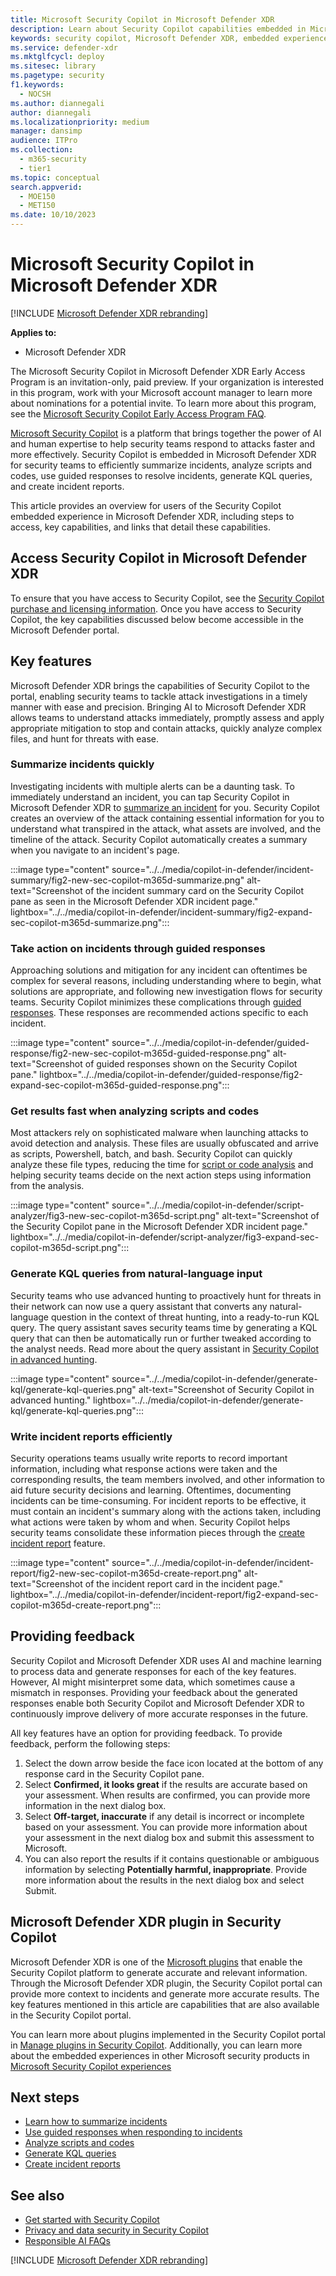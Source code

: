 ```yaml
---
title: Microsoft Security Copilot in Microsoft Defender XDR
description: Learn about Security Copilot capabilities embedded in Microsoft Defender XDR.
keywords: security copilot, Microsoft Defender XDR, embedded experience, incident summary, script analyzer, script analysis, query assistant, m365, incident report, guided response, incident response automated, automatic incident response, summarize incidents, summarize incident report, plugins, Microsoft plugins
ms.service: defender-xdr
ms.mktglfcycl: deploy
ms.sitesec: library
ms.pagetype: security
f1.keywords:
  - NOCSH
ms.author: diannegali
author: diannegali
ms.localizationpriority: medium
manager: dansimp
audience: ITPro
ms.collection: 
  - m365-security
  - tier1
ms.topic: conceptual
search.appverid:
  - MOE150
  - MET150
ms.date: 10/10/2023
---
```


# Microsoft Security Copilot in Microsoft Defender XDR

[!INCLUDE [Microsoft Defender XDR rebranding](../includes/microsoft-defender.md)]

**Applies to:**

- Microsoft Defender XDR

The Microsoft Security Copilot in Microsoft Defender XDR Early Access Program is an invitation-only, paid preview. If your organization is interested in this program, work with your Microsoft account manager to learn more about nominations for a potential invite. To learn more about this program, see the [Microsoft Security Copilot Early Access Program FAQ](/security-copilot/faq-security-copilot).

[Microsoft Security Copilot](/security-copilot/microsoft-security-copilot) is a platform that brings together the power of AI and human expertise to help security teams respond to attacks faster and more effectively. Security Copilot is embedded in Microsoft Defender XDR for security teams to efficiently summarize incidents, analyze scripts and codes, use guided responses to resolve incidents, generate KQL queries, and create incident reports.

This article provides an overview for users of the Security Copilot embedded experience in Microsoft Defender XDR, including steps to access, key capabilities, and links that detail these capabilities.

<a name='access-security-copilot-in-microsoft-365-defender'></a>

## Access Security Copilot in Microsoft Defender XDR

To ensure that you have access to Security Copilot, see the [Security Copilot purchase and licensing information](/security-copilot/faq-security-copilot). Once you have access to Security Copilot, the key capabilities discussed below become accessible in the Microsoft Defender portal.

## Key features

Microsoft Defender XDR brings the capabilities of Security Copilot to the portal, enabling security teams to tackle attack investigations in a timely manner with ease and precision. Bringing AI to Microsoft Defender XDR allows teams to understand attacks immediately, promptly assess and apply appropriate mitigation to stop and contain attacks, quickly analyze complex files, and hunt for threats with ease.

### Summarize incidents quickly

Investigating incidents with multiple alerts can be a daunting task. To immediately understand an incident, you can tap Security Copilot in Microsoft Defender XDR to [summarize an incident](security-copilot-m365d-incident-summary.md) for you. Security Copilot creates an overview of the attack containing essential information for you to understand what transpired in the attack, what assets are involved, and the timeline of the attack. Security Copilot automatically creates a summary when you navigate to an incident's page.

:::image type="content" source="../../media/copilot-in-defender/incident-summary/fig2-new-sec-copilot-m365d-summarize.png" alt-text="Screenshot of the incident summary card on the Security Copilot pane as seen in the Microsoft Defender XDR incident page." lightbox="../../media/copilot-in-defender/incident-summary/fig2-expand-sec-copilot-m365d-summarize.png":::

### Take action on incidents through guided responses

Approaching solutions and mitigation for any incident can oftentimes be complex for several reasons, including understanding where to begin, what solutions are appropriate, and following new investigation flows for security teams. Security Copilot minimizes these complications through [guided responses](security-copilot-m365d-guided-response.md). These responses are recommended actions specific to each incident.

:::image type="content" source="../../media/copilot-in-defender/guided-response/fig2-new-sec-copilot-m365d-guided-response.png" alt-text="Screenshot of guided responses shown on the Security Copilot pane." lightbox="../../media/copilot-in-defender/guided-response/fig2-expand-sec-copilot-m365d-guided-response.png":::

### Get results fast when analyzing scripts and codes

Most attackers rely on sophisticated malware when launching attacks to avoid detection and analysis. These files are usually obfuscated and arrive as scripts, Powershell, batch, and bash. Security Copilot can quickly analyze these file types, reducing the time for [script or code analysis](security-copilot-m365d-script-analysis.md) and helping security teams decide on the next action steps using information from the analysis.

:::image type="content" source="../../media/copilot-in-defender/script-analyzer/fig3-new-sec-copilot-m365d-script.png" alt-text="Screenshot of the Security Copilot pane in the Microsoft Defender XDR incident page." lightbox="../../media/copilot-in-defender/script-analyzer/fig3-expand-sec-copilot-m365d-script.png":::

### Generate KQL queries from natural-language input

Security teams who use advanced hunting to proactively hunt for threats in their network can now use a query assistant that converts any natural-language question in the context of threat hunting, into a ready-to-run KQL query. The query assistant saves security teams time by generating a KQL query that can then be automatically run or further tweaked according to the analyst needs. Read more about the query assistant in [Security Copilot in advanced hunting](advanced-hunting-security-copilot.md).

:::image type="content" source="../../media/copilot-in-defender/generate-kql/generate-kql-queries.png" alt-text="Screenshot of Security Copilot in advanced hunting." lightbox="../../media/copilot-in-defender/generate-kql/generate-kql-queries.png":::

### Write incident reports efficiently

Security operations teams usually write reports to record important information, including what response actions were taken and the corresponding results, the team members involved, and other information to aid future security decisions and learning. Oftentimes, documenting incidents can be time-consuming. For incident reports to be effective, it must contain an incident's summary along with the actions taken, including what actions were taken by whom and when. Security Copilot helps security teams consolidate these information pieces through the [create incident report](security-copilot-m365d-create-incident-report.md) feature.

:::image type="content" source="../../media/copilot-in-defender/incident-report/fig2-new-sec-copilot-m365d-create-report.png" alt-text="Screenshot of the incident report card in the incident page." lightbox="../../media/copilot-in-defender/incident-report/fig2-expand-sec-copilot-m365d-create-report.png":::

## Providing feedback

Security Copilot and Microsoft Defender XDR uses AI and machine learning to process data and generate responses for each of the key features. However, AI might misinterpret some data, which sometimes cause a mismatch in responses. Providing your feedback about the generated responses enable both Security Copilot and Microsoft Defender XDR to continuously improve delivery of more accurate responses in the future.

All key features have an option for providing feedback. To provide feedback, perform the following steps:

1. Select the down arrow beside the face icon located at the bottom of any response card in the Security Copilot pane.
2. Select **Confirmed, it looks great** if the results are accurate based on your assessment. When results are confirmed, you can provide more information in the next dialog box.
3. Select **Off-target, inaccurate** if any detail is incorrect or incomplete based on your assessment. You can provide more information about your assessment in the next dialog box and submit this assessment to Microsoft.
4. You can also report the results if it contains questionable or ambiguous information by selecting **Potentially harmful, inappropriate**. Provide more information about the results in the next dialog box and select Submit.

<a name='microsoft-365-defender-plugin-in-security-copilot'></a>

## Microsoft Defender XDR plugin in Security Copilot

Microsoft Defender XDR is one of the [Microsoft plugins](/security-copilot/manage-plugins#microsoft-plugins) that enable the Security Copilot platform to generate accurate and relevant information. Through the Microsoft Defender XDR plugin, the Security Copilot portal can provide more context to incidents and generate more accurate results. The key features mentioned in this article are capabilities that are also available in the Security Copilot portal.

You can learn more about plugins implemented in the Security Copilot portal in [Manage plugins in Security Copilot](/security-copilot/manage-plugins). Additionally, you can learn more about the embedded experiences in other Microsoft security products in [Microsoft Security Copilot experiences](/security-copilot/experiences-security-copilot)

## Next steps

- [Learn how to summarize incidents](security-copilot-m365d-incident-summary.md)
- [Use guided responses when responding to incidents](security-copilot-m365d-guided-response.md)
- [Analyze scripts and codes](security-copilot-m365d-script-analysis.md)
- [Generate KQL queries](advanced-hunting-security-copilot.md)
- [Create incident reports](security-copilot-m365d-create-incident-report.md)

## See also

- [Get started with Security Copilot](/security-copilot/get-started-security-copilot)
- [Privacy and data security in Security Copilot](/security-copilot/privacy-data-security)
- [Responsible AI FAQs](/security-copilot/responsible-ai-overview-security-copilot)

[!INCLUDE [Microsoft Defender XDR rebranding](../../includes/defender-m3d-techcommunity.md)]
